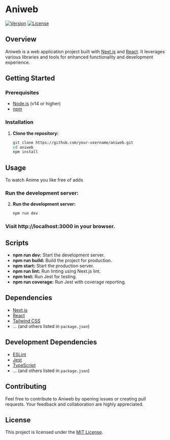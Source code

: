 # Aniweb

[![Version](https://img.shields.io/badge/version-0.1.0-blue.svg)](https://github.com/your-username/aniweb)
[![License](https://img.shields.io/badge/license-MIT-green.svg)](https://opensource.org/licenses/MIT)

## Overview

Aniweb is a web application project built with [Next.js](https://nextjs.org/) and [React](https://reactjs.org/). It leverages various libraries and tools for enhanced functionality and development experience.

## Getting Started

### Prerequisites

- [Node.js](https://nodejs.org/) (v14 or higher)
- [npm](https://www.npmjs.com/)

### Installation

1. **Clone the repository:**

   ```bash
   git clone https://github.com/your-username/aniweb.git
   cd aniweb
   npm install
   ```

## Usage
   To watch Anime you like free of adds

### Run the development server:

2. **Run the development server:**
    ```bash
    npm run dev
    ```

### Visit http://localhost:3000 in your browser.

## Scripts

- **npm run dev:** Start the development server.
- **npm run build:** Build the project for production.
- **npm start:** Start the production server.
- **npm run lint:** Run linting using Next.js lint.
- **npm test:** Run Jest for testing.
- **npm run coverage:** Run Jest with coverage reporting.

## Dependencies

- [Next.js](https://nextjs.org/)
- [React](https://reactjs.org/)
- [Tailwind CSS](https://tailwindcss.com/)
- ... (and others listed in `package.json`)

## Development Dependencies

- [ESLint](https://eslint.org/)
- [Jest](https://jestjs.io/)
- [TypeScript](https://www.typescriptlang.org/)
- ... (and others listed in `package.json`)

## Contributing

Feel free to contribute to Aniweb by opening issues or creating pull requests. Your feedback and collaboration are highly appreciated.

## License

This project is licensed under the [MIT License](LICENSE).
